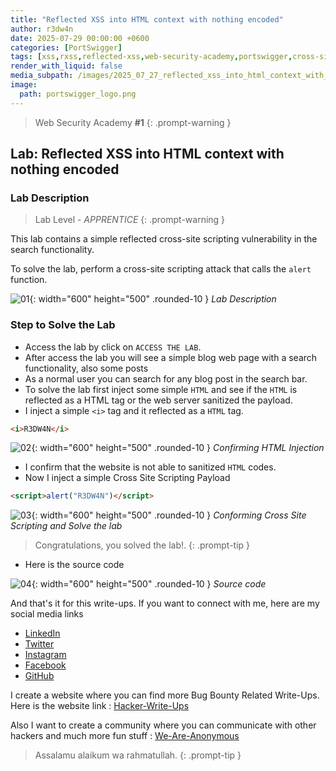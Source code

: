```yaml
---
title: "Reflected XSS into HTML context with nothing encoded"
author: r3dw4n
date: 2025-07-29 00:00:00 +0600
categories: [PortSwigger]
tags: [xss,rxss,reflected-xss,web-security-academy,portswigger,cross-site-scripting]     # TAG names should always be lowercase
render_with_liquid: false
media_subpath: /images/2025_07_27_reflected_xss_into_html_context_with_nothing_encoded
image:
  path: portswigger_logo.png
---
```


> Web Security Academy **#1**
{: .prompt-warning }

## Lab: Reflected XSS into HTML context with nothing encoded

### Lab Description

> Lab Level - *APPRENTICE*
{: .prompt-warning }

This lab contains a simple reflected cross-site scripting vulnerability in the search functionality.

To solve the lab, perform a cross-site scripting attack that calls the `alert` function.

![01](1.png){: width="600" height="500" .rounded-10 }
_Lab Description_

### Step to Solve the Lab
- Access the lab by click on `ACCESS THE LAB`.
- After access the lab you will see a simple blog web page with a search functionality, also some posts
- As a normal user you can search for any blog post in the search bar.
- To solve the lab first inject some simple `HTML` and see if the `HTML` is reflected as a HTML tag or the web server sanitized the payload.
- I inject a simple `<i>` tag and it reflected as a `HTML` tag.

```html
<i>R3DW4N</i>
```
![02](2.png){: width="600" height="500" .rounded-10 }
_Confirming HTML Injection_

- I confirm that the website is not able to sanitized `HTML` codes.
- Now I inject a simple Cross Site Scripting Payload

```html
<script>alert("R3DW4N")</script>
```

![03](3.png){: width="600" height="500" .rounded-10 }
_Conforming Cross Site Scripting and Solve the lab_

> Congratulations, you solved the lab!.
{: .prompt-tip }

- Here is the source code

![04](4.png){: width="600" height="500" .rounded-10 }
_Source code_

And that's it for this write-ups. If you want to connect with me, here are my social media links

- [LinkedIn](https://www.linkedin.com/in/r3dw4n-48m3d)
- [Twitter](https://x.com/r3dw4n48m3d) 
- [Instagram](https://www.instagram.com/redwan_ahmed_ridoy)
- [Facebook](https://www.facebook.com/0xr3dw4n)
- [GitHub](https://github.com/r3dw4n48m3d)

I create a website where you can find more Bug Bounty Related Write-Ups. Here is the website link : [Hacker-Write-Ups](https://hacker-writeups.github.io)

Also I want to create a community where you can communicate with other hackers and much more fun stuff : [We-Are-Anonymous](https://t.me/weareanonymousbd)
 
> Assalamu alaikum wa rahmatullah.
{: .prompt-tip }
